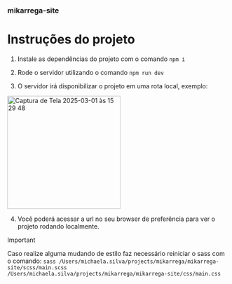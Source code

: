 ### mikarrega-site

# Instruções do projeto

1. Instale as dependências do projeto com o comando `npm i`

2. Rode o servidor utilizando o comando `npm run dev`

3. O servidor irá disponibilizar o projeto em uma rota local, exemplo:
<img width="258" alt="Captura de Tela 2025-03-01 às 15 29 48" src="https://github.com/user-attachments/assets/07d4e592-ef21-46c4-986c-3da28e2705c6" />


4. Você poderá acessar a url no seu browser de preferência para ver o projeto rodando localmente.


> [!IMPORTANT]
> Caso realize alguma mudando de estilo faz necessário reiniciar o sass com o comando:
> `sass /Users/michaela.silva/projects/mikarrega/mikarrega-site/scss/main.scss /Users/michaela.silva/projects/mikarrega/mikarrega-site/css/main.css`

   
